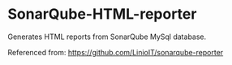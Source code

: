 # SonarQube-HTML-reporter
Generates HTML reports from SonarQube MySql database.

Referenced from: https://github.com/LinioIT/sonarqube-reporter
